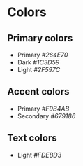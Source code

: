 # Colors

## Primary colors

* Primary _#264E70_
* Dark _#1C3D59_
* Light _#2F597C_

## Accent colors

* Primary _#F9B4AB_
* Secondary _#679186_

## Text colors

* Light _#FDEBD3_

